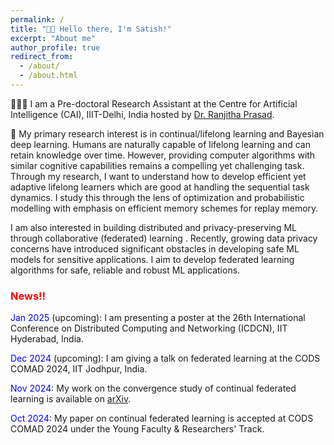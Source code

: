 ```yaml
---
permalink: /
title: "👋🏼 Hello there, I'm Satish!"
excerpt: "About me"
author_profile: true
redirect_from: 
  - /about/
  - /about.html
---
```




<!-- [comment] #![Illustration of combining vision and language modalities](/images/image_to_text_vis.png){: .align-right width="300px"} -->
👨🏻‍💻 I am a Pre-doctoral Research Assistant at the Centre for Artificial Intelligence (CAI), IIIT-Delhi, India hosted by <a href="https://sites.google.com/site/ranjithap/home" target="_blank"> Dr. Ranjitha Prasad</a>.

🔬 My primary research interest is in continual/lifelong learning and Bayesian deep learning. Humans are naturally capable of lifelong learning and can retain knowledge over time. However, providing computer algorithms with similar cognitive capabilities remains a compelling yet challenging task. Through my research, I want to understand how to develop efficient yet adaptive lifelong learners which are good at handling the sequential task dynamics. I study this through the lens of optimization and probabilistic modelling with emphasis on efficient memory schemes for replay memory.

I am also interested in building distributed and privacy-preserving ML through collaborative (federated) learning . Recently, growing data privacy concerns have introduced significant obstacles in developing safe ML models for sensitive applications. I aim to develop federated learning algorithms for safe, reliable and robust ML applications.

### <span style="color:red"> News!!</span>
<span style="color:blue"> Jan 2025</span> (upcoming): I am presenting a poster at the 26th International Conference on Distributed Computing and Networking (ICDCN), IIT Hyderabad, India. 

<span style="color:blue"> Dec 2024</span> (upcoming): I am giving a talk on federated learning at the CODS COMAD 2024, IIT Jodhpur, India.

<span style="color:blue"> Nov 2024</span>: My work on the convergence study of continual federated learning is available on <a href="https://arxiv.org/abs/2411.07959v1" target="_blank">arXiv</a>.


<span style="color:blue"> Oct 2024</span>: My paper on continual federated learning is accepted at CODS COMAD 2024 under the Young Faculty & Researchers' Track. 

<!-- 📚 I have completed my master's in Data Science and undergraduation in Mathematics and Computing. I have hands-on experience in building deep learning models and a deep understanding of various mathematical topics required for theoretical deep learning such as Calculus (Single and Multivariable), Linear Algebra, Probability Theory and Optimization Algorithms.


📽️ I am also interested in developing machine learning models for production environments, a skill I honed during my career as a Data Scientist.

🏆 I love cycling 🚴 and playing Badminton 🏸 -->



<!-- # Selected Experience



## 📜 Research Experience
Currently, I am working as a pre-doctoral Research Assistant at IIIT-Delhi with Prof. Ranjitha Prasad. My research focus is on building efficient lifelong/continual learners and privacy-preserving ML for applications in healtcare, autonomous vehicles and surveillence. My recent work on Continual Federated Learning has been accepted at the conference CODS COMAD 2024 and a longer version is available on [arXiv](https://arxiv.org/abs/2411.07959v1). -->


<!-- ## 💼 Professional Experience
I worked as a **Data Scientist** for around 3 years at Dr. Reddy's Laboratories, India at their R&D Centre. My primary role involved developing AI applications using supervised machine learning and Natural Language Processing (NLP) models. Additionally, I led a small, dynamic team of data scientists as the project lead and facilitated the production deployment of our solutions. -->